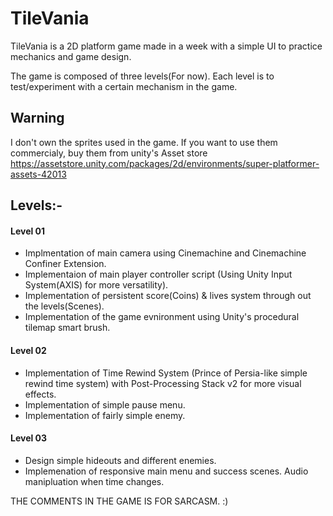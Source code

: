 # TileVania

TileVania is a 2D platform game made in a week with a simple UI to practice mechanics and game design. 

The game is composed of three levels(For now). Each level is to test/experiment with a certain mechanism in the game.

## Warning 

I don't own the sprites used in the game. If you want to use them commercialy, buy them from unity's Asset store
          https://assetstore.unity.com/packages/2d/environments/super-platformer-assets-42013

## Levels:-

#### Level 01

* Implmentation of main camera using Cinemachine and Cinemachine Confiner Extension.
* Implementaion of main player controller script (Using Unity Input System(AXIS) for more versatility).
* Implementation of persistent score(Coins) & lives system through out the levels(Scenes).
* Implementation of the game evnironment using Unity's procedural tilemap smart brush.

#### Level 02

* Implementation of Time Rewind System (Prince of Persia-like simple rewind time system) with Post-Processing Stack v2 for more visual effects.
* Implementation of simple pause menu.
* Implementation of fairly simple enemy.

#### Level 03

* Design  simple hideouts and different enemies.
* Implemenation of responsive main menu and success scenes. Audio manipluation when time changes.

THE COMMENTS IN THE GAME IS FOR SARCASM.  :)



